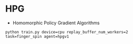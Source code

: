 # HPG
* Homomorphic Policy Gradient Algorithms
```
python train.py device=cpu replay_buffer_num_workers=2 task=finger_spin agent=hpgv1
```